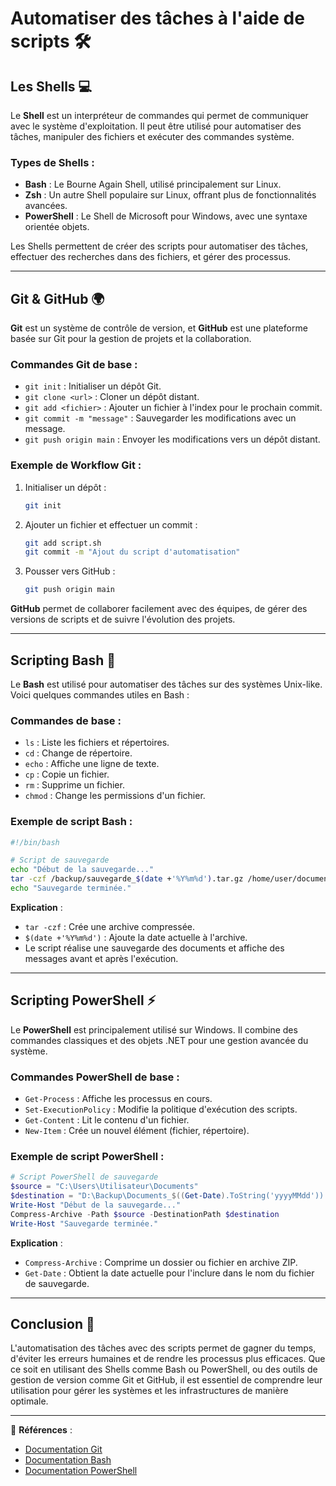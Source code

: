 
# Automatiser des tâches à l'aide de scripts 🛠️

## Les Shells 💻

Le **Shell** est un interpréteur de commandes qui permet de communiquer avec le système d'exploitation. Il peut être utilisé pour automatiser des tâches, manipuler des fichiers et exécuter des commandes système.

### Types de Shells :
- **Bash** : Le Bourne Again Shell, utilisé principalement sur Linux.
- **Zsh** : Un autre Shell populaire sur Linux, offrant plus de fonctionnalités avancées.
- **PowerShell** : Le Shell de Microsoft pour Windows, avec une syntaxe orientée objets.

Les Shells permettent de créer des scripts pour automatiser des tâches, effectuer des recherches dans des fichiers, et gérer des processus.

---

## Git & GitHub 🌍

**Git** est un système de contrôle de version, et **GitHub** est une plateforme basée sur Git pour la gestion de projets et la collaboration.

### Commandes Git de base :
- `git init` : Initialiser un dépôt Git.
- `git clone <url>` : Cloner un dépôt distant.
- `git add <fichier>` : Ajouter un fichier à l'index pour le prochain commit.
- `git commit -m "message"` : Sauvegarder les modifications avec un message.
- `git push origin main` : Envoyer les modifications vers un dépôt distant.

### Exemple de Workflow Git :
1. Initialiser un dépôt :
   ```bash
   git init
   ```

2. Ajouter un fichier et effectuer un commit :
   ```bash
   git add script.sh
   git commit -m "Ajout du script d'automatisation"
   ```

3. Pousser vers GitHub :
   ```bash
   git push origin main
   ```

**GitHub** permet de collaborer facilement avec des équipes, de gérer des versions de scripts et de suivre l'évolution des projets.

---

## Scripting Bash 🐚

Le **Bash** est utilisé pour automatiser des tâches sur des systèmes Unix-like. Voici quelques commandes utiles en Bash :

### Commandes de base :
- `ls` : Liste les fichiers et répertoires.
- `cd` : Change de répertoire.
- `echo` : Affiche une ligne de texte.
- `cp` : Copie un fichier.
- `rm` : Supprime un fichier.
- `chmod` : Change les permissions d'un fichier.

### Exemple de script Bash :
```bash
#!/bin/bash

# Script de sauvegarde
echo "Début de la sauvegarde..." 
tar -czf /backup/sauvegarde_$(date +'%Y%m%d').tar.gz /home/user/documents
echo "Sauvegarde terminée."
```

**Explication** :
- `tar -czf` : Crée une archive compressée.
- `$(date +'%Y%m%d')` : Ajoute la date actuelle à l'archive.
- Le script réalise une sauvegarde des documents et affiche des messages avant et après l'exécution.

---

## Scripting PowerShell ⚡

Le **PowerShell** est principalement utilisé sur Windows. Il combine des commandes classiques et des objets .NET pour une gestion avancée du système.

### Commandes PowerShell de base :
- `Get-Process` : Affiche les processus en cours.
- `Set-ExecutionPolicy` : Modifie la politique d'exécution des scripts.
- `Get-Content` : Lit le contenu d'un fichier.
- `New-Item` : Crée un nouvel élément (fichier, répertoire).

### Exemple de script PowerShell :
```powershell
# Script PowerShell de sauvegarde
$source = "C:\Users\Utilisateur\Documents"
$destination = "D:\Backup\Documents_$((Get-Date).ToString('yyyyMMdd')).zip"
Write-Host "Début de la sauvegarde..."
Compress-Archive -Path $source -DestinationPath $destination
Write-Host "Sauvegarde terminée."
```

**Explication** :
- `Compress-Archive` : Comprime un dossier ou fichier en archive ZIP.
- `Get-Date` : Obtient la date actuelle pour l'inclure dans le nom du fichier de sauvegarde.

---

## Conclusion 🚀

L'automatisation des tâches avec des scripts permet de gagner du temps, d'éviter les erreurs humaines et de rendre les processus plus efficaces. Que ce soit en utilisant des Shells comme Bash ou PowerShell, ou des outils de gestion de version comme Git et GitHub, il est essentiel de comprendre leur utilisation pour gérer les systèmes et les infrastructures de manière optimale.

---

🔗 **Références** :
- [Documentation Git](https://git-scm.com/doc)
- [Documentation Bash](https://www.gnu.org/software/bash/manual/)
- [Documentation PowerShell](https://docs.microsoft.com/en-us/powershell/)
